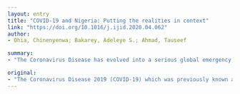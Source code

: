 ```yaml
---
layout: entry
title: "COVID-19 and Nigeria: Putting the realities in context"
link: "https://doi.org/10.1016/j.ijid.2020.04.062"
author:
- Ohia, Chinenyenwa; Bakarey, Adeleye S.; Ahmad, Tauseef

summary:
- "The Coronavirus Disease has evolved into a serious global emergency leading to its declaration as a pandemic recently. Nigeria recorded her index case in February, 2020 with an increasing number of cases by the day and current case fatality ratio of 0.03 as at 13 April, 2020. Generally, African countries have fragile health systems and this remains a source of concern especially in the event of increased outbreaks."

original:
- "The Coronavirus Disease 2019 (COVID-19) which was previously known as 2019-novel Coronavirus (2019-nCoV) was first reported in Wuhan,China in December, 2019. As at today the disease has evolved into a serious global emergency leading to its declaration as a pandemic recently. Body On the African continent, Nigeria is just experiencing the direct effects of this pandemic having recorded her index case in February, 2020 with an increasing number of cases by the day and current case fatality ratio of 0.03 as at 13 April, 2020. Although the recorded cases may albeit seem low, it has been forecasted that Africa will have a fair share of the worst effects of this disease by the end of the pandemic. Generally, African countries have fragile health systems and this remains a source of concern especially in the event of increased outbreaks. Nigeria's current national health systems cannot effectively respond to the growing needs of already infected patients requiring admission into Intensive care units (ICUs) for Acute Respiratory Diseases (ARDs) and SARS COV-2 pnuemonia. This has grim implications for Nigeria especially as increased cases that may require critical care looms. The provision of quarantine or isolation facilities can also be a challenge in Africa and availability of rapid diagnostic kits for fast and reliable testing and diagnosis of the disease. Conclusion There is an urgent need to put in perspective the realities peculiar to Nigeria, and explore available collective measures and interventions to address the Coronavirus pandemic."
---
```


